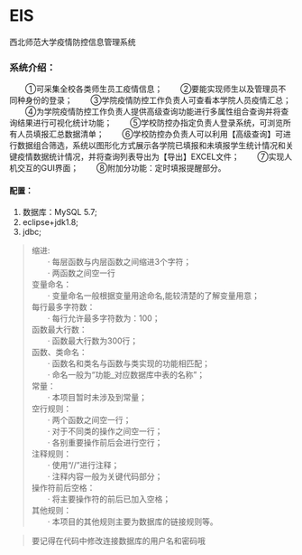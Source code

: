 # EIS
西北师范大学疫情防控信息管理系统
### 系统介绍：
&emsp;&emsp;①可采集全校各类师生员工疫情信息；
&emsp;&emsp;②要能实现师生以及管理员不同种身份的登录；
&emsp;&emsp;③学院疫情防控工作负责人可查看本学院人员疫情汇总；
&emsp;&emsp;④为学院疫情防控工作负责人提供高级查询功能进行多属性组合查询并将查询结果进行可视化统计功能；
&emsp;&emsp;⑤学校防控办指定负责人登录系统，可浏览所有人员填报汇总数据清单；
&emsp;&emsp;⑥学校防控办负责人可以利用【高级查询】可进行数据组合筛选，系统以图形化方式展示各学院已填报和未填报学生统计情况和关键疫情数据统计情况，并将查询列表导出为【导出】EXCEL文件；
&emsp;&emsp;⑦实现人机交互的GUI界面；
&emsp;&emsp;⑧附加分功能：定时填报提醒部分。<br>
#### 配置：
1. 数据库：MySQL 5.7;
2. eclipse+jdk1.8;
3. jdbc;

>缩进:<br>
&emsp;&emsp;· 每层函数与内层函数之间缩进3个字符；<br>
&emsp;&emsp;· 两函数之间空一行<br>
>变量命名：<br>
&emsp;&emsp;· 变量命名一般根据变量用途命名,能较清楚的了解变量用意；<br>
>每行最多字符数：<br>
&emsp;&emsp;· 每行允许最多字符数为：100；<br>
>函数最大行数：<br>
&emsp;&emsp;· 函数最大行数为300行；<br>
>函数、类命名：<br>
&emsp;&emsp;· 函数名和类名与函数与类实现的功能相匹配；<br>
&emsp;&emsp;· 命名一般为“功能_对应数据库中表的名称”；<br>
>常量：<br>
&emsp;&emsp;· 本项目暂时未涉及到常量；<br>
>空行规则：<br>
&emsp;&emsp;· 两个函数之间空一行；<br>
&emsp;&emsp;· 对于不同类的操作之间空一行；<br>
&emsp;&emsp;· 各别重要操作前后会进行空行；<br>
>注释规则：<br>
&emsp;&emsp;· 使用“//”进行注释；<br>
&emsp;&emsp;· 注释内容一般为关键代码部分；<br>
>操作符前后空格：<br>
&emsp;&emsp;· 将主要操作符的前后已加入空格；<br>
>其他规则：<br>
&emsp;&emsp;· 本项目的其他规则主要为数据库的链接规则等。<br>

>要记得在代码中修改连接数据库的用户名和密码哦

 
